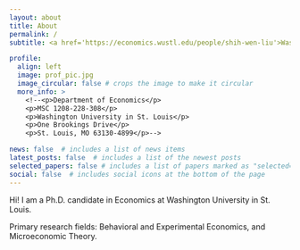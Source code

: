 ```yaml
---
layout: about
title: About
permalink: /
subtitle: <a href='https://economics.wustl.edu/people/shih-wen-liu'>Washington University in St. Louis</a>.

profile:
  align: left
  image: prof_pic.jpg
  image_circular: false # crops the image to make it circular
  more_info: >
    <!--<p>Department of Economics</p>
    <p>MSC 1208‐228‐308</p>
    <p>Washington University in St. Louis</p>
    <p>One Brookings Drive</p>
    <p>St. Louis, MO 63130-4899</p>-->

news: false  # includes a list of news items
latest_posts: false  # includes a list of the newest posts
selected_papers: false # includes a list of papers marked as "selected={true}"
social: false  # includes social icons at the bottom of the page
---
```



Hi! I am a Ph.D. candidate in Economics at Washington University in St. Louis. 

Primary research fields: Behavioral and Experimental Economics, and Microeconomic Theory.

<!--Write your biography here. Tell the world about yourself. Link to your favorite [subreddit](http://reddit.com). You can put a picture in, too. The code is already in, just name your picture `prof_pic.jpg` and put it in the `img/` folder.-->

<!--Put your address / P.O. box / other info right below your picture. You can also disable any of these elements by editing `profile` property of the YAML header of your `_pages/about.md`. Edit `_bibliography/papers.bib` and Jekyll will render your [publications page](/al-folio/publications/) automatically.-->

<!--Link to your social media connections, too. This theme is set up to use [Font Awesome icons](https://fontawesome.com/) and [Academicons](https://jpswalsh.github.io/academicons/), like the ones below. Add your Facebook, Twitter, LinkedIn, Google Scholar, or just disable all of them.-->